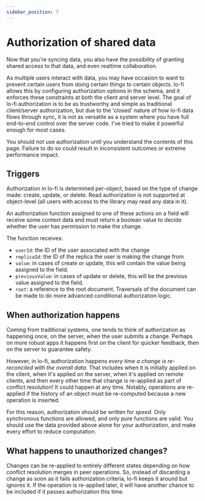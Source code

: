 ```yaml
---
sidebar_position: 7
---
```


# Authorization of shared data

Now that you're syncing data, you also have the possibility of granting shared access to that data, and even realtime collaboration.

As multiple users interact with data, you may have occasion to want to prevent certain users from doing certain things to certain objects. lo-fi allows this by configuring authorization options in the schema, and it enforces these constraints at both the client and server level. The goal of lo-fi authorization is to be as trustworthy and simple as traditional client/server authorization, but due to the 'closed' nature of how lo-fi data flows through sync, it is not as versatile as a system where you have full end-to-end control over the server code. I've tried to make it powerful enough for most cases.

You should not use authorization until you understand the contents of this page. Failure to do so could result in inconsistent outcomes or extreme performance impact.

## Triggers

Authorization in lo-fi is determined per-object, based on the type of change made: create, update, or delete. Read authorization is not supported at object-level (all users with access to the library may read any data in it).

An authorization function assigned to one of these actions on a field will receive some context data and must return a boolean value to decide whether the user has permission to make the change.

The function receives:

- `userId`: the ID of the user associated with the change
- `replicaId`: the ID of the replica the user is making the change from
- `value`: in cases of create or update, this will contain the value being assigned to the field.
- `previousValue`: in cases of update or delete, this will be the previous value assigned to the field.
- `root`: a reference to the root document. Traversals of the document can be made to do more advanced conditional authorization logic.

## When authorization happens

Coming from traditional systems, one tends to think of authorization as happening once, on the server, when the user submits a change. Perhaps on more robust apps it happens first on the client for quicker feedback, then on the server to guarantee safety.

However, in lo-fi, authorization happens _every time a change is re-reconciled with the overall data_. That includes when it is initially applied on the client, when it's applied on the server, when it's applied on remote clients, and then every other time that change is re-applied as part of conflict resolution! It could happen at any time. Notably, operations are re-applied if the history of an object must be re-computed because a new operation is inserted.

For this reason, authorization should be written for _speed_. Only synchronous functions are allowed, and only pure functions are valid. You should use the data provided above alone for your authorization, and make every effort to reduce computation.

## What happens to unauthorized changes?

Changes can be re-applied to entirely different states depending on how conflict resolution merges in peer operations. So, instead of discarding a change as soon as it fails authorization criteria, lo-fi keeps it around but ignores it. If the operation is re-applied later, it will have another chance to be included if it passes authorization this time.
